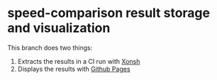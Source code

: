 # speed-comparison result storage and visualization

This branch does two things:

1. Extracts the results in a CI run with [Xonsh](https://xon.sh/)
2. Displays the results with [Github Pages](https://pages.github.com/)
